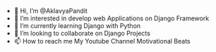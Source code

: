 - 👋 Hi, I’m @AklavyaPandit
- 👀 I’m interested in develop web Applications on Django Framework
- 🌱 I’m currently learning Django with Python
- 💞️ I’m looking to collaborate on Django Projects
- 📫 How to reach me  My Youtube Channel Motivational Beats

<!---
AklavyaPandit/AklavyaPandit is a ✨ special ✨ repository because its `README.md` (this file) appears on your GitHub profile.
You can click the Preview link to take a look at your changes.
--->
